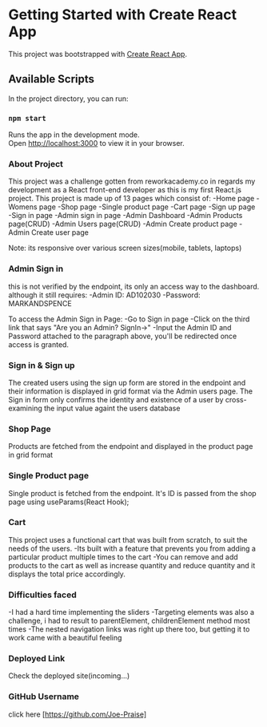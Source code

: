 # Getting Started with Create React App

This project was bootstrapped with [Create React App](https://github.com/facebook/create-react-app).

## Available Scripts

In the project directory, you can run:

### `npm start`

Runs the app in the development mode.\
Open [http://localhost:3000](http://localhost:3000) to view it in your browser.


### About Project
This project was a challenge gotten from reworkacademy.co in regards my development as a React front-end developer as this is my first React.js project.
This project is made up of 13 pages which consist of:
-Home page
-Womens page
-Shop page
-Single product page
-Cart page
-Sign up page
-Sign in page
-Admin sign in page
-Admin Dashboard
-Admin Products page(CRUD)
-Admin Users page(CRUD)
-Admin Create product page
-Admin Create user page

Note: its responsive over various screen sizes(mobile, tablets, laptops)


### Admin Sign in
this is not verified by the endpoint, its only an access way to the dashboard. although it still requires:
-Admin ID: AD102030
-Password: MARKANDSPENCE

To access the Admin Sign in Page:
-Go to Sign in page
-Click on the third link that says "Are you an Admin? SignIn->"
-Input the Admin ID and Password attached to the paragraph above, you'll be redirected once access is granted.

### Sign in & Sign up
The created users using the sign up form are stored in the endpoint and their information is displayed in grid format via the Admin users page.
The Sign in form only confirms the identity and existence of a user by cross-examining the input value againt the users database

### Shop Page
Products are fetched from the endpoint and displayed in the product page in grid format

### Single Product page
Single product is fetched from the endpoint. It's ID is passed from the shop page using useParams(React Hook);

### Cart 
This project uses a functional cart that was built from scratch, to suit the needs of the users.
-Its built with a feature that prevents you from adding a particular product multiple times to the cart
-You can remove and add products to the cart as well as increase quantity and reduce quantity and it displays the total price accordingly.


### Difficulties faced
-I had a hard time implementing the sliders
-Targeting elements was also a challenge, i had to result to parentElement, childrenElement method most times
-The nested navigation links was right up there too, but getting it to work came with a beautiful feeling

### Deployed Link
Check the deployed site(incoming...)

### GitHub Username
click here [https://github.com/Joe-Praise]
